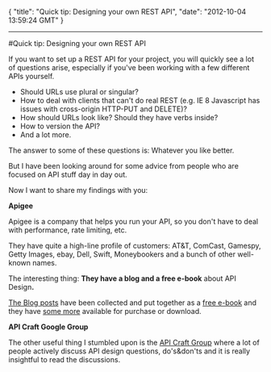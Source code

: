 {
  "title": "Quick tip: Designing your own REST API",
  "date": "2012-10-04 13:59:24 GMT"
}

---

#Quick tip: Designing your own REST API
<p>If you want to set up a REST API for your project, you will quickly see a lot of questions arise, especially if you've been working with a few different APIs yourself.</p>&#13;
&#13;
<ul><li>Should URLs use plural or singular?</li>&#13;
<li>How to deal with clients that can't do real REST (e.g. IE 8 Javascript has issues with cross-origin HTTP-PUT and DELETE)?</li>&#13;
<li>How should URLs look like? Should they have verbs inside?</li>&#13;
<li>How to version the API?</li>&#13;
<li>And a lot more.</li>&#13;
</ul><p>The answer to some of these questions is: Whatever you like better.</p>&#13;
<p>But I have been looking around for some advice from people who are focused on API stuff day in day out.</p>&#13;
<p>Now I want to share my findings with you:</p>&#13;
&#13;
<p><strong>Apigee</strong></p>&#13;
<p>Apigee is a company that helps you run your API, so you don't have to deal with performance, rate limiting, etc.</p>&#13;
<p>They have quite a high-line profile of customers: AT&amp;T, ComCast, Gamespy, Getty Images, ebay, Dell, Swift, Moneybookers and a bunch of other well-known names.</p>&#13;
<p>The interesting thing: <strong>They have a blog and a free e-book</strong> about API Design<strong>.</strong></p>&#13;
&#13;
<p><a href="http://blog.apigee.com/taglist/rest_api_design?page=3">The Blog posts</a> have been collected and put together as a <a href="http://apigee.com/about/content/web-api-design">free e-book</a> and they have <a href="http://apigee.com/about/api-best-practices/all/ebook">some more</a> available for purchase or download.</p>&#13;
&#13;
<p><strong>API Craft Google Group</strong></p>&#13;
<p>The other useful thing I stumbled upon is the <a href="https://groups.google.com/forum/?fromgroups#!forum/api-craft">API Craft Group</a> where a lot of people actively discuss API design questions, do's&amp;don'ts and it is really insightful to read the discussions.</p>&#13;
 
